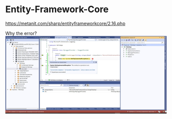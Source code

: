 # Entity-Framework-Core

https://metanit.com/sharp/entityframeworkcore/2.16.php

Why the error?
![Img](LogFile.jpg)
